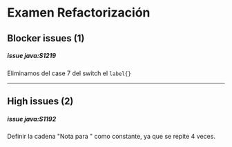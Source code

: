 # Examen Refactorización

## Blocker issues (1)

##### issue java:S1219
Eliminamos del case 7 del switch el ```label{}```

---

## High issues (2)

##### issue java:S1192
Definir la cadena "Nota para " como constante, ya que se repite 4 veces.

